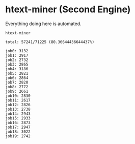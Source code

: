 # htext-miner (Second Engine)

Everything doing here is automated.

```
htext-miner

total: 57241/71225 (80.36644436644437%)

job0: 3132
job1: 2917
job2: 2732
job3: 2865
job4: 3186
job5: 2821
job6: 2864
job7: 2820
job8: 2772
job9: 2661
job10: 2830
job11: 2617
job12: 2826
job13: 2738
job14: 2943
job15: 2933
job16: 2873
job17: 2947
job18: 3022
job19: 2742
```